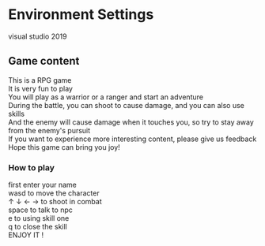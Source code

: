 # Environment Settings
visual studio 2019

## Game content
This is a RPG game</br>
It is very fun to play</br>
You will play as a warrior or a ranger and start an adventure</br>
During the battle, you can shoot to cause damage, and you can also use skills</br>
And the enemy will cause damage when it touches you, so try to stay away from the enemy's pursuit</br>
If you want to experience more interesting content, please give us feedback</br>
Hope this game can bring you joy!

### How to play
first enter your name </br> 
wasd to move the character</br> 
↑ ↓ ← → to shoot in combat</br> 
space to talk to npc</br> 
e to using skill one </br>
q to close the skill</br>
ENJOY IT !
